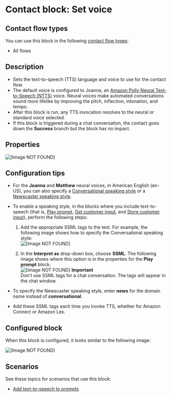 # Contact block: Set voice<a name="set-voice"></a>

## Contact flow types<a name="set-voice-types"></a>

You can use this block in the following [contact flow types](create-contact-flow.md#contact-flow-types):
+ All flows

## Description<a name="set-voice-description"></a>
+ Sets the text\-to\-speech \(TTS\) language and voice to use for the contact flow\.
+ The default voice is configured to Joanna, an [Amazon Polly Neural Text\-to\-Speech \(NTTS\)](https://docs.aws.amazon.com/polly/latest/dg/NTTS-main.html) voice\. Neural voices make automated conversations sound more lifelike by improving the pitch, inflection, intonation, and tempo\.
+ After this block is run, any TTS invocation resolves to the neural or standard voice selected\.
+ If this block is triggered during a chat conversation, the contact goes down the **Success** branch but the block has no impact\.

## Properties<a name="set-voice-properties"></a>

![\[Image NOT FOUND\]](http://docs.aws.amazon.com/connect/latest/adminguide/images/set-voice-properties.png)

## Configuration tips<a name="set-voice-tips"></a>
+ For the **Joanna** and **Matthew** neural voices, in American English \(en\-US\), you can also specify a [Conversational speaking style](https://docs.aws.amazon.com/polly/latest/dg/ntts-speakingstyles.html) or a [Newscaster speaking style](https://docs.aws.amazon.com/polly/latest/dg/ntts-speakingstyles.html)\.
+ To enable a speaking style, in the blocks where you include text\-to\-speech \(that is, [Play prompt](play.md), [Get customer input](get-customer-input.md), and [Store customer input](store-customer-input.md)\), perform the following steps:

  1. Add the appropriate SSML tags to the text\. For example, the following image shows how to specify the Conversational speaking style:  
![\[Image NOT FOUND\]](http://docs.aws.amazon.com/connect/latest/adminguide/images/set-voice-tts-example.png)

  1. In the **Interpret as** drop\-down box, choose **SSML**\. The following image shows where this option is in the properties for the **Play prompt** block:  
![\[Image NOT FOUND\]](http://docs.aws.amazon.com/connect/latest/adminguide/images/set-voice-tts-example2.png)
**Important**  
Don't use SSML tags for a chat conversation\. The tags will appear in the chat window\.
+ To specify the Newscaster speaking style, enter **news** for the domain name instead of **conversational**\.
+ Add these SSML tags each time you invoke TTS, whether for Amazon Connect or Amazon Lex\.

## Configured block<a name="set-voice-configured"></a>

When this block is configured, it looks similar to the following image:

![\[Image NOT FOUND\]](http://docs.aws.amazon.com/connect/latest/adminguide/images/set-voice-configured.png)

## Scenarios<a name="set-voice-scenarios"></a>

See these topics for scenarios that use this block:
+ [Add text\-to\-speech to prompts](text-to-speech.md)